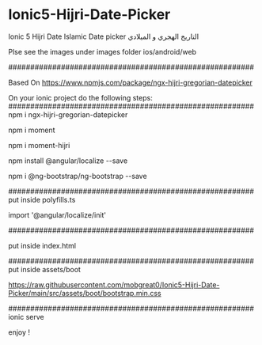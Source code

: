 # Ionic5-Hijri-Date-Picker
Ionic 5 Hijri Date Islamic Date picker التاريخ الهجري و الميلادي 

Plse see the images under images folder
ios/android/web

########################################################

Based On
https://www.npmjs.com/package/ngx-hijri-gregorian-datepicker



On your ionic project do the following steps:
########################################################
npm i ngx-hijri-gregorian-datepicker

npm i moment

npm i moment-hijri

npm install @angular/localize --save

npm i @ng-bootstrap/ng-bootstrap --save

########################################################
put inside polyfills.ts

import '@angular/localize/init'

########################################################

put inside index.html

  <link rel="stylesheet" href="assets/boot/bootstrap.min.css">
  
  <!-- <link rel="stylesheet" href="https://maxcdn.bootstrapcdn.com/bootstrap/4.4.1/css/bootstrap.min.css"> -->
  
########################################################  
put inside assets/boot

https://raw.githubusercontent.com/mobgreat0/Ionic5-Hijri-Date-Picker/main/src/assets/boot/bootstrap.min.css

########################################################
ionic serve

enjoy !
